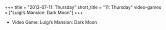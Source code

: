 +++
title = "2013-07-11: Thursday"
short_title = "11: Thursday"
video-games = ["Luigi’s Mansion: Dark Moon"]
+++


* Video Game: Luigi’s Mansion: Dark Moon